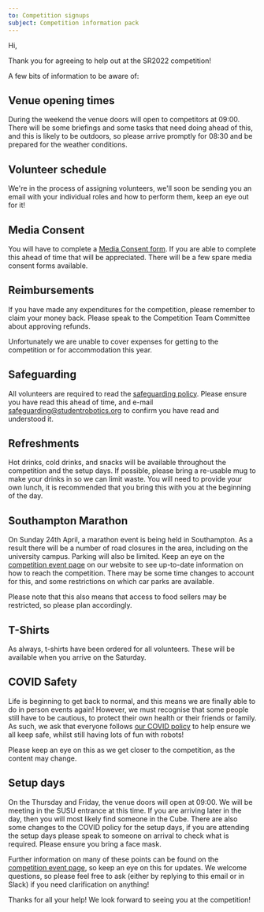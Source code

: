 ```yaml
---
to: Competition signups
subject: Competition information pack
---
```


Hi,

Thank you for agreeing to help out at the SR2022 competition!

A few bits of information to be aware of:


## Venue opening times
During the weekend the venue doors will open to competitors at 09:00. There will be some briefings and some tasks that need doing ahead of this, and this is likely to be outdoors, so please arrive promptly for 08:30 and be prepared for the weather conditions.

## Volunteer schedule
We're in the process of assigning volunteers, we'll soon be sending you an email with your individual roles and how to perform them, keep an eye out for it!

## Media Consent
You will have to complete a [Media Consent form](https://studentrobotics.org/resources/sr2022/media-consent.pdf). If you are able to complete this ahead of time that will be appreciated. There will be a few spare media consent forms available.

## Reimbursements
If you have made any expenditures for the competition, please remember to claim your money back. Please speak to the Competition Team Committee about approving refunds.

Unfortunately we are unable to cover expenses for getting to the competition or for accommodation this year.

## Safeguarding
All volunteers are required to read the [safeguarding policy](https://opsmanual.studentrobotics.org/about-the-charity/safeguarding). Please ensure you have read this ahead of time, and e-mail safeguarding@studentrobotics.org to confirm you have read and understood it.

## Refreshments
Hot drinks, cold drinks, and snacks will be available throughout the competition and the setup days. If possible, please bring a re-usable mug to make your drinks in so we can limit waste.
You will need to provide your own lunch, it is recommended that you bring this with you at the beginning of the day.

## Southampton Marathon

On Sunday 24th April, a marathon event is being held in Southampton. As a result there will be a number of road closures in the area, including on the university campus. Parking will also be limited. Keep an eye on the [competition event page](https://studentrobotics.org/events/sr2022/competition/) on our website to see up-to-date information on how to reach the competition. There may be some time changes to account for this, and some restrictions on which car parks are available.

Please note that this also means that access to food sellers may be restricted, so please plan accordingly.

## T-Shirts
As always, t-shirts have been ordered for all volunteers. These will be available when you arrive on the Saturday.

## COVID Safety

Life is beginning to get back to normal, and this means we are finally able to do in person events again! However, we must recognise that some people still have to be cautious, to protect their own health or their friends or family. As such, we ask that everyone follows [our COVID policy](https://studentrobotics.org/covid-19/) to help ensure we all keep safe, whilst still having lots of fun with robots!

Please keep an eye on this as we get closer to the competition, as the content may change.

## Setup days
On the Thursday and Friday, the venue doors will open at 09:00. We will be meeting in the SUSU entrance at this time. If you are arriving later in the day, then you will most likely find someone in the Cube.
There are also some changes to the COVID policy for the setup days, if you are attending the setup days please speak to someone on arrival to check what is required. Please ensure you bring a face mask.


Further information on many of these points can be found on the [competition event page](https://studentrobotics.org/events/sr2022/competition/), so keep an eye on this for updates. We welcome questions, so please feel free to ask (either by replying to this email or in Slack) if you need clarification on anything!

Thanks for all your help! We look forward to seeing you at the competition!
